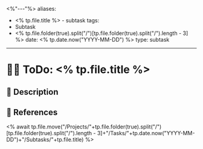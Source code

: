 <%"---"%>
aliases:
  - <% tp.file.title %> - subtask
tags:
  - Subtask
  - <% tp.file.folder(true).split("/")[tp.file.folder(true).split("/").length - 3] %>
date: <% tp.date.now("YYYY-MM-DD") %>
type: subtask
---

# 👷‍♂️ ToDo: <% tp.file.title %>



## 👅 Description



## 📝 References





<% await tp.file.move("/Projects/"+tp.file.folder(true).split("/")[tp.file.folder(true).split("/").length - 3]+"/Tasks/"+tp.date.now("YYYY-MM-DD")+"/Subtasks/"+tp.file.title) %>


